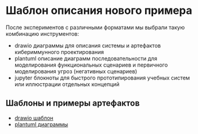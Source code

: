 # Шаблон описания нового примера

После экспериментов с различными форматами мы выбрали такую комбинацию инструментов:

- drawio диаграммы для описания системы и артефактов кибериммунного проектирования 
- plantuml описание диаграмм последовательности для моделирования функциональных сценариев и первичного моделирования угроз (негативных сценариев)
- jupyter блокноты для быстрого прототипирования учебных систем или иллюстрации отдельных концепций

## Шаблоны и примеры артефактов

- [drawio шаблон](https://github.com/cyberimmunity-edu/cyberimmune-systems-training-materials-ru/blob/main/template/%D0%A8%D0%B0%D0%B1%D0%BB%D0%BE%D0%BD%20%D0%B4%D0%BB%D1%8F%20%D0%B7%D0%B0%D0%B4%D0%B0%D1%87%20(1).drawio)
- [plantuml диаграммы](https://github.com/cyberimmunity-edu/cyberimmune-systems-training-materials-ru/blob/main/%D1%81%D1%82%D1%80%D0%B0%D0%B6-%D0%BF%D1%82%D0%B8%D1%86%D0%B0/diagrams.puml) 